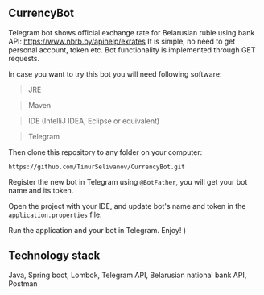 ## CurrencyBot

Telegram bot shows official exchange rate for Belarusian ruble using bank API: https://www.nbrb.by/apihelp/exrates
It is simple, no need to get personal account, token etc. Bot functionality is implemented through GET requests.

In case you want to try this bot you will need following software:
> JRE

> Maven

> IDE (IntelliJ IDEA, Eclipse or equivalent)

> Telegram

Then clone this repository to any folder on your computer:
```
https://github.com/TimurSelivanov/CurrencyBot.git
```

Register the new bot in Telegram using `@BotFather`, you will get your bot name and its token.

Open the project with your IDE, and update bot's name and token in the `application.properties` file.

Run the application and your bot in Telegram.
Enjoy! )

## Technology stack
Java, Spring boot, Lombok, Telegram API, Belarusian national bank API, Postman
